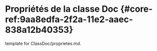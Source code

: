 # Propriétés de la classe Doc {#core-ref:9aa8edfa-2f2a-11e2-aaec-838a12b40353}
 
<span class="fixme template"> template for ClassDoc/proprietes.md.</span>